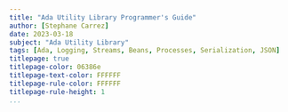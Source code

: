 ```yaml
---
title: "Ada Utility Library Programmer's Guide"
author: [Stephane Carrez]
date: 2023-03-18
subject: "Ada Utility Library"
tags: [Ada, Logging, Streams, Beans, Processes, Serialization, JSON]
titlepage: true
titlepage-color: 06386e
titlepage-text-color: FFFFFF
titlepage-rule-color: FFFFFF
titlepage-rule-height: 1
...
```


